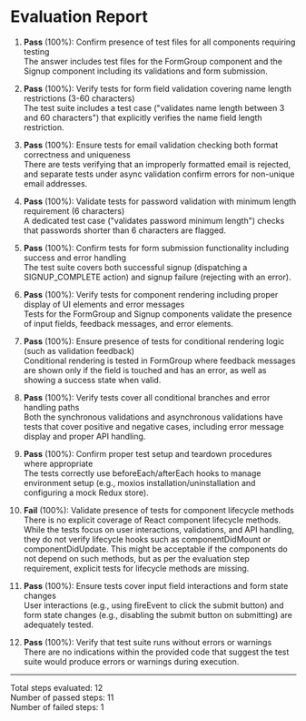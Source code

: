 # Evaluation Report

1. **Pass** (100%): Confirm presence of test files for all components requiring testing  
   The answer includes test files for the FormGroup component and the Signup component including its validations and form submission.

2. **Pass** (100%): Verify tests for form field validation covering name length restrictions (3-60 characters)  
   The test suite includes a test case ("validates name length between 3 and 60 characters") that explicitly verifies the name field length restriction.

3. **Pass** (100%): Ensure tests for email validation checking both format correctness and uniqueness  
   There are tests verifying that an improperly formatted email is rejected, and separate tests under async validation confirm errors for non-unique email addresses.

4. **Pass** (100%): Validate tests for password validation with minimum length requirement (6 characters)  
   A dedicated test case ("validates password minimum length") checks that passwords shorter than 6 characters are flagged.

5. **Pass** (100%): Confirm tests for form submission functionality including success and error handling  
   The test suite covers both successful signup (dispatching a SIGNUP_COMPLETE action) and signup failure (rejecting with an error).

6. **Pass** (100%): Verify tests for component rendering including proper display of UI elements and error messages  
   Tests for the FormGroup and Signup components validate the presence of input fields, feedback messages, and error elements.

7. **Pass** (100%): Ensure presence of tests for conditional rendering logic (such as validation feedback)  
   Conditional rendering is tested in FormGroup where feedback messages are shown only if the field is touched and has an error, as well as showing a success state when valid.

8. **Pass** (100%): Verify tests cover all conditional branches and error handling paths  
   Both the synchronous validations and asynchronous validations have tests that cover positive and negative cases, including error message display and proper API handling.

9. **Pass** (100%): Confirm proper test setup and teardown procedures where appropriate  
   The tests correctly use beforeEach/afterEach hooks to manage environment setup (e.g., moxios installation/uninstallation and configuring a mock Redux store).

10. **Fail** (100%): Validate presence of tests for component lifecycle methods  
    There is no explicit coverage of React component lifecycle methods. While the tests focus on user interactions, validations, and API handling, they do not verify lifecycle hooks such as componentDidMount or componentDidUpdate. This might be acceptable if the components do not depend on such methods, but as per the evaluation step requirement, explicit tests for lifecycle methods are missing.

11. **Pass** (100%): Ensure tests cover input field interactions and form state changes  
    User interactions (e.g., using fireEvent to click the submit button) and form state changes (e.g., disabling the submit button on submitting) are adequately tested.

12. **Pass** (100%): Verify that test suite runs without errors or warnings  
    There are no indications within the provided code that suggest the test suite would produce errors or warnings during execution.

---

Total steps evaluated: 12  
Number of passed steps: 11  
Number of failed steps: 1